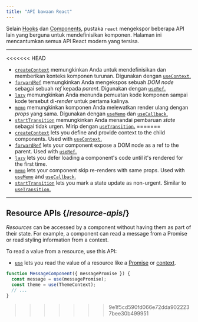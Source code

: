 ```yaml
---
title: "API bawaan React"
---
```


<Intro>

Selain [Hooks](/reference/react) dan [Components](/reference/react/components), pustaka `react` mengekspor beberapa API lain yang berguna untuk mendefinisikan komponen. Halaman ini mencantumkan semua API React modern yang tersisa.

</Intro>

---

<<<<<<< HEAD
* [`createContext`](/reference/react/createContext) memungkinkan Anda untuk mendefinisikan dan memberikan konteks komponen turunan. Digunakan dengan [`useContext`.](/reference/react/useContext)
* [`forwardRef`](/reference/react/forwardRef) memungkinkan Anda mengekspos sebuah *DOM node* sebagai sebuah *ref* kepada *parent*. Digunakan dengan [`useRef`.](/reference/react/useRef)
* [`lazy`](/reference/react/lazy) memungkinkan Anda menunda pemuatan kode komponen sampai kode tersebut di-*render* untuk pertama kalinya.
* [`memo`](/reference/react/memo) memungkinkan komponen Anda melewatkan render ulang dengan *props* yang sama. Digunakan dengan [`useMemo`](/reference/react/useMemo) dan [`useCallback`.](/reference/react/useCallback)
* [`startTransition`](/reference/react/startTransition) memungkinkan Anda menandai pembaruan *state* sebagai tidak urgen. Mirip dengan [`useTransition`.](/reference/react/useTransition)
=======
* [`createContext`](/reference/react/createContext) lets you define and provide context to the child components. Used with [`useContext`.](/reference/react/useContext)
* [`forwardRef`](/reference/react/forwardRef) lets your component expose a DOM node as a ref to the parent. Used with [`useRef`.](/reference/react/useRef)
* [`lazy`](/reference/react/lazy) lets you defer loading a component's code until it's rendered for the first time.
* [`memo`](/reference/react/memo) lets your component skip re-renders with same props. Used with [`useMemo`](/reference/react/useMemo) and [`useCallback`.](/reference/react/useCallback)
* [`startTransition`](/reference/react/startTransition) lets you mark a state update as non-urgent. Similar to [`useTransition`.](/reference/react/useTransition)

---

## Resource APIs {/*resource-apis*/}

*Resources* can be accessed by a component without having them as part of their state. For example, a component can read a message from a Promise or read styling information from a context.

To read a value from a resource, use this API:

* [`use`](/reference/react/use) lets you read the value of a resource like a [Promise](https://developer.mozilla.org/en-US/docs/Web/JavaScript/Reference/Global_Objects/Promise) or [context](/learn/passing-data-deeply-with-context).
```js
function MessageComponent({ messagePromise }) {
  const message = use(messagePromise);
  const theme = use(ThemeContext);
  // ...
}
```
>>>>>>> 9e1f5cd590fd066e72dda9022237bee30b499951
